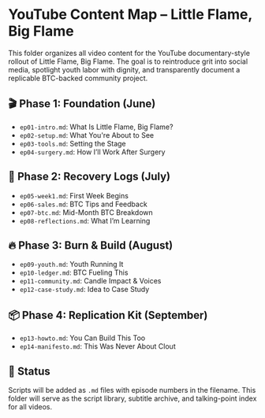 # YouTube Content Map – Little Flame, Big Flame

This folder organizes all video content for the YouTube documentary-style rollout of Little Flame, Big Flame. The goal is to reintroduce grit into social media, spotlight youth labor with dignity, and transparently document a replicable BTC-backed community project.

## 🎬 Phase 1: Foundation (June)
- `ep01-intro.md`: What Is Little Flame, Big Flame?
- `ep02-setup.md`: What You're About to See
- `ep03-tools.md`: Setting the Stage
- `ep04-surgery.md`: How I’ll Work After Surgery

## 🛌 Phase 2: Recovery Logs (July)
- `ep05-week1.md`: First Week Begins
- `ep06-sales.md`: BTC Tips and Feedback
- `ep07-btc.md`: Mid-Month BTC Breakdown
- `ep08-reflections.md`: What I’m Learning

## 🔥 Phase 3: Burn & Build (August)
- `ep09-youth.md`: Youth Running It
- `ep10-ledger.md`: BTC Fueling This
- `ep11-community.md`: Candle Impact & Voices
- `ep12-case-study.md`: Idea to Case Study

## 📦 Phase 4: Replication Kit (September)
- `ep13-howto.md`: You Can Build This Too
- `ep14-manifesto.md`: This Was Never About Clout

## 🔄 Status
Scripts will be added as `.md` files with episode numbers in the filename. This folder will serve as the script library, subtitle archive, and talking-point index for all videos.